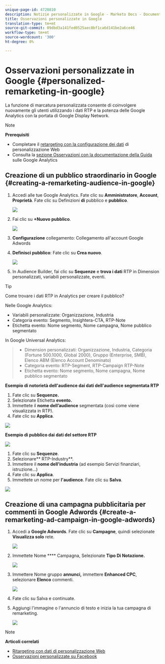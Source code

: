 ```yaml
---
unique-page-id: 4720810
description: Notizie personalizzate in Google - Marketo Docs - Documentazione prodotto
title: Osservazioni personalizzate in Google
translation-type: tm+mt
source-git-commit: 09dbd3a141fed0525aec8bf1ca6d141be2a6ce46
workflow-type: tm+mt
source-wordcount: '300'
ht-degree: 0%

---
```



# Osservazioni personalizzate in Google {#personalized-remarketing-in-google}

La funzione di marcatura personalizzata consente di coinvolgere nuovamente gli utenti utilizzando i dati RTP e la potenza delle Google Analytics con la portata di Google Display Network.

>[!NOTE]
>
>**Prerequisiti**
>
>* Completare il [retargeting con la configurazione dei dati](retargeting-with-web-personalization-data.md) di personalizzazione Web
>* Consulta la [sezione Osservazioni con la documentazione della Guida](https://support.google.com/analytics/topic/2611283?hl=en&amp;ref_topic=3413645) sulle Google Analytics

>



## Creazione di un pubblico straordinario in Google {#creating-a-remarketing-audience-in-google}

1. Accedi alle tue Google Analytics. Fate clic su **Amministratore**, **Account**, **Proprietà**. Fate clic su Definizioni **di** pubblico e **pubblico**.

   ![](assets/remarketing-ga-screenshots.jpg)

1. Fai clic su **+Nuovo pubblico**.

   ![](assets/image2015-1-15-17-3a26-3a40.png)

1. **Configurazione** collegamento: Collegamento all&#39;account Google Adwords
1. **Definisci pubblico**: Fate clic su **Crea nuovo**.

   ![](assets/image2015-1-15-17-3a32-3a4.png)

1. In Audience Builder, fai clic su **Sequenze** e **trova i dati** RTP in Dimension personalizzati, variabili personalizzate, eventi.

>[!TIP]
>
>Come trovare i dati RTP in Analytics per creare il pubblico?
>
>Nelle Google Analytics:
>
>* Variabili personalizzate: Organizzazione, Industria
>* Categoria evento: Segmento, Insightera-CTA, RTP-Note
>* Etichetta evento: Nome segmento, Nome campagna, Nome pubblico segmentato

>
>
In Google Universal Analytics:
>
>* Dimension personalizzati: Organizzazione, Industria, Categoria (Fortune 500.1000, Global 2000), Gruppo (Enterprise, SMB), Elenco ABM (Elenco Account Denominato)
>* Categoria evento: RTP-Segment, RTP-Campaign RTP-Note
>* Etichetta evento: Nome segmento, Nome campagna, Nome pubblico segmentato

>



**Esempio di notorietà dell&#39;audience dai dati dell&#39;audience segmentata RTP**

1. Fate clic su **Sequenze.**
1. Selezionate Etichetta **evento.**
1. Immettete il **nome dell’audience** segmentata (così come viene visualizzata in RTP).
1. Fate clic su **Applica**.

![](assets/image2015-2-10-14-3a51-3a43.png)

**Esempio di pubblico dai dati del settore RTP**

![](assets/image2015-1-15-17-3a36-3a5.png)

1. Fate clic su **Sequenze**.
1. Selezionare** RTP-Industry**.
1. Immettere il **nome dell&#39;industria** (ad esempio Servizi finanziari, istruzione...)
1. Fate clic su **Applica**.
1. Immettete un nome per **l&#39;audience**. Fate clic su **Salva**.

![](assets/image2015-1-15-18-3a29-3a16.png)

## Creazione di una campagna pubblicitaria per commenti in Google Adwords {#create-a-remarketing-ad-campaign-in-google-adwords}

1. Accedi a **Google Adwords**. Fate clic su **Campagne**, quindi selezionate **Visualizza solo** rete.

   ![](assets/image2015-1-15-18-3a31-3a58.png)

1. Immettete Nome **** Campagna, Selezionate **Tipo Di Notazione.**

   ![](assets/image2015-1-15-18-3a35-3a7.png)

1. Immettere Nome gruppo **annunci,** immettere **Enhanced CPC**, selezionare **Elenco** commenti.

   ![](assets/image2015-1-15-18-3a51-3a57.png)

1. Fate clic su Salva e continuate.
1. Aggiungi l&#39;immagine o l&#39;annuncio di testo e inizia la tua campagna di remarketing.

   ![](assets/image2015-1-15-18-3a47-3a21.png)

>[!NOTE]
>
>**Articoli correlati**
>
>* [Ritargeting con dati di personalizzazione Web](retargeting-with-web-personalization-data.md)
>* [Osservazioni personalizzate su Facebook](personalized-remarketing-in-facebook.md)

